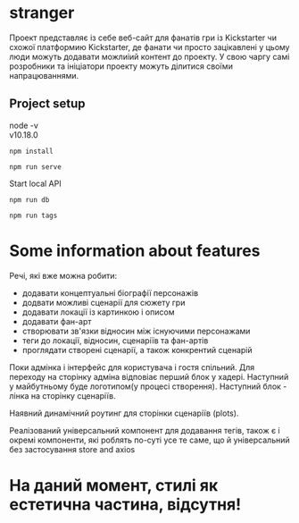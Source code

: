 # stranger
Проект  представляє із себе веб-сайт для фанатів гри із Kickstarter чи схожої платформию                                     Kickstarter, де фанати чи просто зацікавлені у цьому люди можуть додавати можлиіий контент до проекту. У свою чаргу самі розробники та ініціатори проекту можуть ділитися своїми напрацюваннями.
## Project setup
node -v \
v10.18.0

```
npm install
```
```
npm run serve
```
Start local API
```
npm run db
```
```
npm run tags
```
# Some information about features
Речі, які вже можна робити: 
* додавати концептуальні біографії персонажів
* додвати можливі сценарії для сюжету гри
* додавати локації із картинкою і описом
* додавати фан-арт
* створювати зв'язки відносин між існуючими персонажами
* теги до локації, відносин, сценаріїв та фан-артів
* проглядати створені сценарії, а також конкрентий сценарій

Поки адмінка і інтерфейс для користувача і гостя спільний. Для переходу на сторінку адміна відповіає перший блок у хадері. Наступний у майбутньому буде логотипом(у процесі створення). Наступний блок - лінка на сторінку сценаріїв.

Наявний динамічний роутинг для сторінки сценаріїв  (plots).

Реалізований універсальний компонент для додавання тегів, також є і окремі компоненти, які роблять по-суті усе те саме, що й універсальний без застосування store and axios

На даний момент, стилі як естетична частина, відсутня!
===

